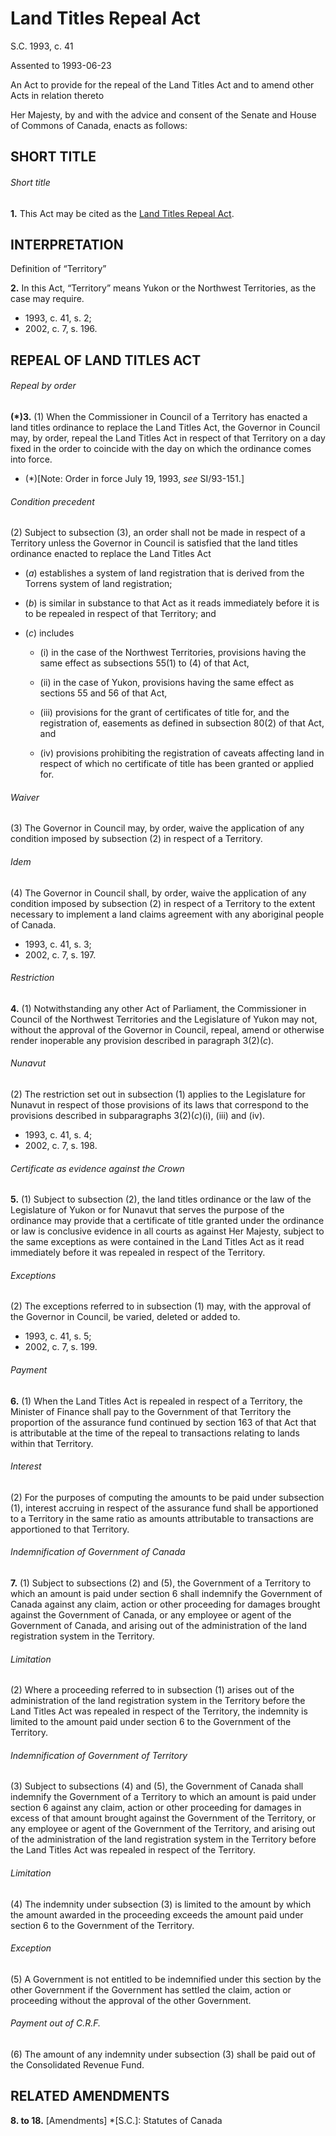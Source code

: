 # Land Titles Repeal Act

S.C. 1993, c. 41

Assented to 1993-06-23

An Act to provide for the repeal of the Land Titles Act and to amend other Acts in relation thereto

Her Majesty, by and with the advice and consent of the Senate and House of Commons of Canada, enacts as follows:

## SHORT TITLE

###### Short title

**1.** This Act may be cited as the [Land Titles Repeal Act](/canada/eng/acts/L/L-5.2.md).

## INTERPRETATION

Definition of “Territory”

**2.** In this Act, “Territory” means Yukon or the Northwest Territories, as the case may require.

  * 1993, c. 41, s. 2;
  * 2002, c. 7, s. 196.

## REPEAL OF LAND TITLES ACT

###### Repeal by order

**(*)3.** (1) When the Commissioner in Council of a Territory has enacted a land titles ordinance to replace the Land Titles Act, the Governor in Council may, by order, repeal the Land Titles Act in respect of that Territory on a day fixed in the order to coincide with the day on which the ordinance comes into force.

  * (*)[Note: Order in force July 19, 1993, _see_ SI/93-151.]

###### Condition precedent

(2) Subject to subsection (3), an order shall not be made in respect of a Territory unless the Governor in Council is satisfied that the land titles ordinance enacted to replace the Land Titles Act

  * (_a_) establishes a system of land registration that is derived from the Torrens system of land registration;

  * (_b_) is similar in substance to that Act as it reads immediately before it is to be repealed in respect of that Territory; and

  * (_c_) includes

    * (i) in the case of the Northwest Territories, provisions having the same effect as subsections 55(1) to (4) of that Act,

    * (ii) in the case of Yukon, provisions having the same effect as sections 55 and 56 of that Act,

    * (iii) provisions for the grant of certificates of title for, and the registration of, easements as defined in subsection 80(2) of that Act, and

    * (iv) provisions prohibiting the registration of caveats affecting land in respect of which no certificate of title has been granted or applied for.

###### Waiver

(3) The Governor in Council may, by order, waive the application of any condition imposed by subsection (2) in respect of a Territory.

###### Idem

(4) The Governor in Council shall, by order, waive the application of any condition imposed by subsection (2) in respect of a Territory to the extent necessary to implement a land claims agreement with any aboriginal people of Canada.

  * 1993, c. 41, s. 3;
  * 2002, c. 7, s. 197.

###### Restriction

**4.** (1) Notwithstanding any other Act of Parliament, the Commissioner in Council of the Northwest Territories and the Legislature of Yukon may not, without the approval of the Governor in Council, repeal, amend or otherwise render inoperable any provision described in paragraph 3(2)(_c_).

###### Nunavut

(2) The restriction set out in subsection (1) applies to the Legislature for Nunavut in respect of those provisions of its laws that correspond to the provisions described in subparagraphs 3(2)(_c_)(i), (iii) and (iv).

  * 1993, c. 41, s. 4;
  * 2002, c. 7, s. 198.

###### Certificate as evidence against the Crown

**5.** (1) Subject to subsection (2), the land titles ordinance or the law of the Legislature of Yukon or for Nunavut that serves the purpose of the ordinance may provide that a certificate of title granted under the ordinance or law is conclusive evidence in all courts as against Her Majesty, subject to the same exceptions as were contained in the Land Titles Act as it read immediately before it was repealed in respect of the Territory.

###### Exceptions

(2) The exceptions referred to in subsection (1) may, with the approval of the Governor in Council, be varied, deleted or added to.

  * 1993, c. 41, s. 5;
  * 2002, c. 7, s. 199.

###### Payment

**6.** (1) When the Land Titles Act is repealed in respect of a Territory, the Minister of Finance shall pay to the Government of that Territory the proportion of the assurance fund continued by section 163 of that Act that is attributable at the time of the repeal to transactions relating to lands within that Territory.

###### Interest

(2) For the purposes of computing the amounts to be paid under subsection (1), interest accruing in respect of the assurance fund shall be apportioned to a Territory in the same ratio as amounts attributable to transactions are apportioned to that Territory.

###### Indemnification of Government of Canada

**7.** (1) Subject to subsections (2) and (5), the Government of a Territory to which an amount is paid under section 6 shall indemnify the Government of Canada against any claim, action or other proceeding for damages brought against the Government of Canada, or any employee or agent of the Government of Canada, and arising out of the administration of the land registration system in the Territory.

###### Limitation

(2) Where a proceeding referred to in subsection (1) arises out of the administration of the land registration system in the Territory before the Land Titles Act was repealed in respect of the Territory, the indemnity is limited to the amount paid under section 6 to the Government of the Territory.

###### Indemnification of Government of Territory

(3) Subject to subsections (4) and (5), the Government of Canada shall indemnify the Government of a Territory to which an amount is paid under section 6 against any claim, action or other proceeding for damages in excess of that amount brought against the Government of the Territory, or any employee or agent of the Government of the Territory, and arising out of the administration of the land registration system in the Territory before the Land Titles Act was repealed in respect of the Territory.

###### Limitation

(4) The indemnity under subsection (3) is limited to the amount by which the amount awarded in the proceeding exceeds the amount paid under section 6 to the Government of the Territory.

###### Exception

(5) A Government is not entitled to be indemnified under this section by the other Government if the Government has settled the claim, action or proceeding without the approval of the other Government.

###### Payment out of C.R.F.

(6) The amount of any indemnity under subsection (3) shall be paid out of the Consolidated Revenue Fund.

## RELATED AMENDMENTS

**8\. to 18.** [Amendments]
  *[S.C.]: Statutes of Canada
